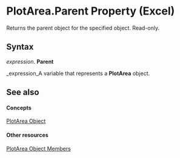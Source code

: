 
# PlotArea.Parent Property (Excel)

Returns the parent object for the specified object. Read-only.


## Syntax

 _expression_. **Parent**

 _expression_A variable that represents a  **PlotArea** object.


## See also


#### Concepts


 [PlotArea Object](85c42124-268c-8b0e-ba5d-c2f6fbf53e79.md)
#### Other resources


 [PlotArea Object Members](5f851027-e1ed-95ec-fa62-1f5f85962df4.md)
